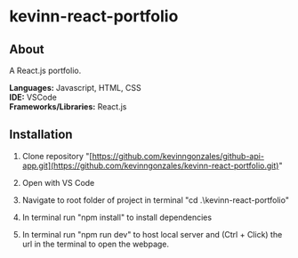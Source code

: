 # kevinn-react-portfolio


## About
A React.js portfolio.

**Languages:** Javascript, HTML, CSS  
**IDE:** VSCode  
**Frameworks/Libraries:** React.js  


## Installation

1. Clone repository "[https://github.com/kevinngonzales/github-api-app.git](https://github.com/kevinngonzales/kevinn-react-portfolio.git)"

2. Open with VS Code

3. Navigate to root folder of project in terminal "cd .\kevinn-react-portfolio"

4. In terminal run "npm install" to install dependencies

5. In terminal run "npm run dev" to host local server and (Ctrl + Click) the url in the terminal to open the webpage.




